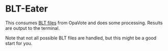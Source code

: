 ﻿# BLT-Eater

This consumes [BLT files](https://www.opavote.com/help/overview#blt-file-format) from OpaVote and does some processing. Results are output to the terminal.

Note that not all possible BLT files are handled, but this might be a good start for you.